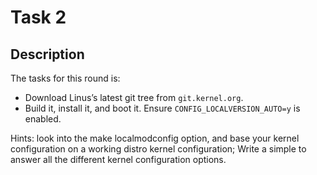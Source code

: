 # Task 2

## Description

The tasks for this round is:
 - Download Linus’s latest git tree from `git.kernel.org`.
 - Build it, install it, and boot it. Ensure `CONFIG_LOCALVERSION_AUTO=y` is enabled.

Hints: look into the make localmodconfig option, and base your kernel configuration on a working distro kernel configuration; Write a simple to answer all the different kernel configuration options.

